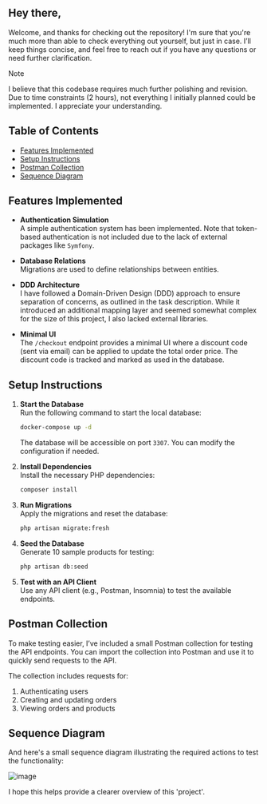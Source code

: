 ## Hey there,

Welcome, and thanks for checking out the repository! I'm sure that you're much more than able to check everything out yourself, but just in case. I’ll keep things concise, and feel free to reach out if you have any questions or need further clarification.

> [!NOTE]  
> I believe that this codebase requires much further polishing and revision. Due to time constraints (2 hours), not everything I initially planned could be implemented. I appreciate your understanding.


## Table of Contents

- [Features Implemented](#features-implemented)
- [Setup Instructions](#setup-instructions)
- [Postman Collection](#postman-collection)
- [Sequence Diagram](#sequence-diagram)

## Features Implemented

- **Authentication Simulation**  
  A simple authentication system has been implemented. Note that token-based authentication is not included due to the lack of external packages like `Symfony`.

- **Database Relations**  
  Migrations are used to define relationships between entities.

- **DDD Architecture**  
  I have followed a Domain-Driven Design (DDD) approach to ensure separation of concerns, as outlined in the task description. While it introduced an additional mapping layer and seemed somewhat complex for the size of this project, I also lacked external libraries.

- **Minimal UI**  
  The `/checkout` endpoint provides a minimal UI where a discount code (sent via email) can be applied to update the total order price. The discount code is tracked and marked as used in the database.

## Setup Instructions

1. **Start the Database**  
   Run the following command to start the local database:

   ```bash
   docker-compose up -d
   ```

   The database will be accessible on port `3307`. You can modify the configuration if needed.

2. **Install Dependencies**  
   Install the necessary PHP dependencies:

   ```bash
   composer install
   ```

3. **Run Migrations**  
   Apply the migrations and reset the database:

   ```bash
   php artisan migrate:fresh
   ```

4. **Seed the Database**  
   Generate 10 sample products for testing:

   ```bash
   php artisan db:seed
   ```

5. **Test with an API Client**  
   Use any API client (e.g., Postman, Insomnia) to test the available endpoints.

## Postman Collection

To make testing easier, I’ve included a small Postman collection for testing the API endpoints. You can import the collection into Postman and use it to quickly send requests to the API.

The collection includes requests for:
1. Authenticating users
2. Creating and updating orders
3. Viewing orders and products

## Sequence Diagram

And here's a small sequence diagram illustrating the required actions to test the functionality:

![image](https://github.com/user-attachments/assets/93825145-1f53-4b67-b9b9-6d5f2f490432)

I hope this helps provide a clearer overview of this 'project'.
